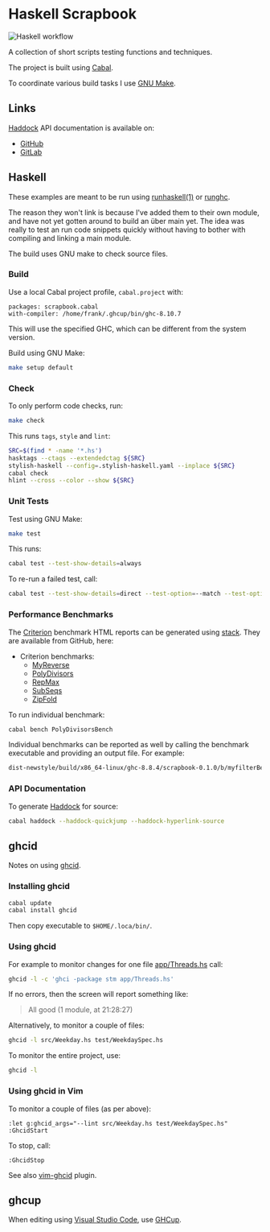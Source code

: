 # Haskell Scrapbook

![Haskell workflow](https://github.com/frankhjung/haskell-scrapbook/actions/workflows/haskell.yml/badge.svg)

A collection of short scripts testing functions and techniques.

The project is built using [Cabal](https://www.haskell.org/cabal/).

To coordinate various build tasks I use
[GNU Make](https://www.gnu.org/software/make/).

## Links

[Haddock](https://www.haskell.org/haddock/doc/html/index.html) API
documentation is available on:

* [GitHub](https://frankhjung.github.io/haskell-scrapbook/)
* [GitLab](https://frankhjung1.gitlab.io/haskell-scrapbook/)

## Haskell

These examples are meant to be run using
[runhaskell(1)](https://manpages.debian.org/buster/ghc/runhaskell.1.html) or
[runghc](https://downloads.haskell.org/~ghc/latest/docs/html/users_guide/runghc.html).

The reason they won't link is because I've added them to their own module, and
have not yet gotten around to build an über main yet. The idea was really to
test an run code snippets quickly without having to bother with compiling and
linking a main module.

The build uses GNU make to check source files.

### Build

Use a local Cabal project profile, `cabal.project` with:

```config
packages: scrapbook.cabal
with-compiler: /home/frank/.ghcup/bin/ghc-8.10.7
```

This will use the specified GHC, which can be different from the system version.

Build using GNU Make:

```bash
make setup default
```

### Check

To only perform code checks, run:

```bash
make check
```

This runs `tags`, `style` and `lint`:

```bash
SRC=$(find * -name '*.hs')
hasktags --ctags --extendedctag ${SRC}
stylish-haskell --config=.stylish-haskell.yaml --inplace ${SRC}
cabal check
hlint --cross --color --show ${SRC}
```

### Unit Tests

Test using GNU Make:

```bash
make test
```

This runs:

```bash
cabal test --test-show-details=always
```

To re-run a failed test, call:

```bash
cabal test --test-show-details=direct --test-option=--match --test-option='/Weekday/test weekday type/capitised head of string/'
```

### Performance Benchmarks

The
[Criterion](https://hackage.haskell.org/package/criterion/docs/Criterion.html)
benchmark HTML reports can be generated using
[stack](https://docs.haskellstack.org/en/stable/README/). They are available
from GitHub, here:

* Criterion benchmarks:
  * [MyReverse](https://frankhjung.github.io/haskell-scrapbook/benchmark-myreverse.html)
  * [PolyDivisors](https://frankhjung.github.io/haskell-scrapbook/benchmark-polydivisors.html)
  * [RepMax](https://frankhjung.github.io/haskell-scrapbook/benchmark-repmax.html)
  * [SubSeqs](https://frankhjung.github.io/haskell-scrapbook/benchmark-subseqs.html)
  * [ZipFold](https://frankhjung.github.io/haskell-scrapbook/benchmark-zipfold.html)

To run individual benchmark:

```bash
cabal bench PolyDivisorsBench
```

Individual benchmarks can be reported as well by calling the benchmark
executable and providing an output file. For example:

```bash
dist-newstyle/build/x86_64-linux/ghc-8.8.4/scrapbook-0.1.0/b/myfilterBench/build/myfilterBench/myfilterBench --output myfilter.html
```

### API Documentation

To generate [Haddock](https://www.haskell.org/haddock/doc/html/) for source:

```bash
cabal haddock --haddock-quickjump --haddock-hyperlink-source
```

## ghcid

Notes on using [ghcid](https://github.com/ndmitchell/ghcid).

### Installing ghcid

```bash
cabal update
cabal install ghcid
```

Then copy executable to `$HOME/.loca/bin/`.

### Using ghcid

For example to monitor changes for one file [app/Threads.hs](app/Threads.hs)
call:

```bash
ghcid -l -c 'ghci -package stm app/Threads.hs'
```

If no errors, then the screen will report something like:

> All good (1 module, at 21:28:27)

Alternatively, to monitor a couple of files:

```bash
ghcid -l src/Weekday.hs test/WeekdaySpec.hs
```

To monitor the entire project, use:

```bash
ghcid -l
```

### Using ghcid in Vim

To monitor a couple of files (as per above):

```text
:let g:ghcid_args="--lint src/Weekday.hs test/WeekdaySpec.hs"
:GhcidStart
```

To stop, call:

```text
:GhcidStop
```

See also [vim-ghcid](https://github.com/alx741/vim-ghcid) plugin.

## ghcup

When editing using [Visual Studio Code](https://code.visualstudio.com/), use
[GHCup](https://www.haskell.org/ghcup/install/).
